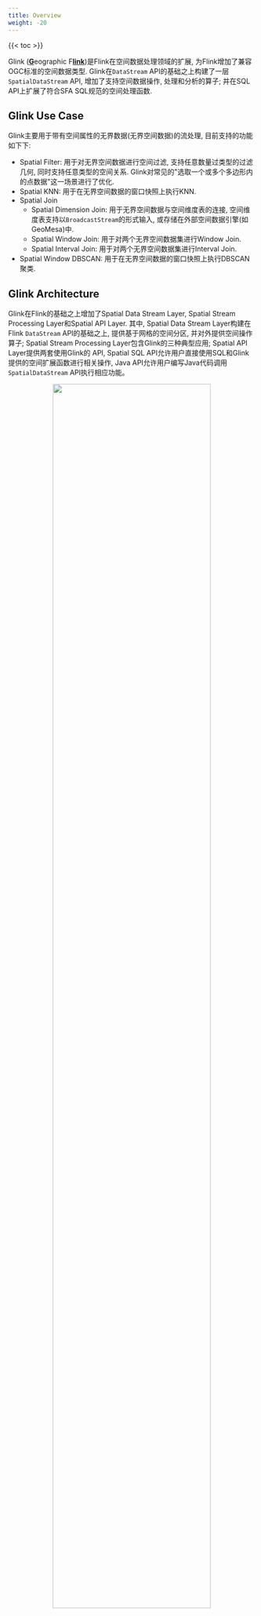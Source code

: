 ```yaml
---
title: Overview
weight: -20
---
```


{{< toc >}}

Glink (<u>**G**</u>eographic F<u>**link**</u>)是Flink在空间数据处理领域的扩展, 为Flink增加了兼容OGC标准的空间数据类型. Glink在`DataStream` API的基础之上构建了一层`SpatialDataStream` API, 增加了支持空间数据操作, 处理和分析的算子; 并在SQL API上扩展了符合SFA SQL规范的空间处理函数.

## Glink Use Case

Glink主要用于带有空间属性的无界数据(无界空间数据)的流处理, 目前支持的功能如下下:
+ Spatial Filter: 用于对无界空间数据进行空间过滤, 支持任意数量过类型的过滤几何, 同时支持任意类型的空间关系. Glink对常见的"选取一个或多个多边形内的点数据"这一场景进行了优化.
+ Spatial KNN: 用于在无界空间数据的窗口快照上执行KNN.
+ Spatial Join
    + Spatial Dimension Join: 用于无界空间数据与空间维度表的连接, 空间维度表支持以`BroadcastStream`的形式输入, 或存储在外部空间数据引擎(如GeoMesa)中.
    + Spatial Window Join: 用于对两个无界空间数据集进行Window Join.
    + Spatial Interval Join: 用于对两个无界空间数据集进行Interval Join.
+ Spatial Window DBSCAN: 用于在无界空间数据的窗口快照上执行DBSCAN聚类.

## Glink Architecture

Glink在Flink的基础之上增加了Spatial Data Stream Layer, Spatial Stream Processing Layer和Spatial API Layer. 其中, Spatial Data Stream Layer构建在Flink `DataStream` API的基础之上, 提供基于网格的空间分区, 并对外提供空间操作算子; Spatial Stream Processing Layer包含Glink的三种典型应用; Spatial API Layer提供两套使用Glink的 API, Spatial SQL API允许用户直接使用SQL和Glink提供的空间扩展函数进行相关操作, Java API允许用户编写Java代码调用`SpatialDataStream` API执行相应功能。

<p align="center">
    <img src="/media/glink/glink-arch.png" width="80%">
</p>